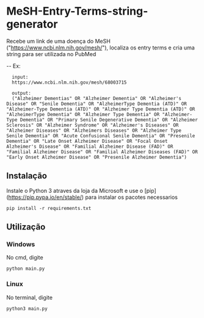 # MeSH-Entry-Terms-string-generator
Recebe um link de uma doença do MeSH ("https://www.ncbi.nlm.nih.gov/mesh/"), localiza os entry terms e cria uma string para ser utilizada no PubMed

-- Ex:

      input: 
      https://www.ncbi.nlm.nih.gov/mesh/68003715
      
      output: 
      ("Alzheimer Dementias" OR "Alzheimer Dementia" OR "Alzheimer's Disease" OR "Senile Dementia" OR "AlzheimerType Dementia (ATD)" OR "Alzheimer-Type Dementia (ATD)" OR "Alzheimer Type Dementia (ATD)" OR "AlzheimerType Dementia" OR "Alzheimer Type Dementia" OR "Alzheimer-Type Dementia" OR "Primary Senile Degenerative Dementia" OR "Alzheimer Sclerosis" OR "Alzheimer Syndrome" OR "Alzheimer's Diseases" OR "Alzheimer Diseases" OR "Alzheimers Diseases" OR "Alzheimer Type Senile Dementia" OR "Acute Confusional Senile Dementia" OR "Presenile Dementia" OR "Late Onset Alzheimer Disease" OR "Focal Onset Alzheimer's Disease" OR "Familial Alzheimer Disease (FAD)" OR "Familial Alzheimer Disease" OR "Familial Alzheimer Diseases (FAD)" OR "Early Onset Alzheimer Disease" OR "Presenile Alzheimer Dementia")

## Instalação
Instale o Python 3 atraves da loja da Microsoft e use o [pip] (https://pip.pypa.io/en/stable/) para instalar os pacotes necessarios
```
pip install -r requirements.txt
```
## Utilização
### Windows
No cmd, digite
```
python main.py
```
### Linux
No terminal, digite
```
python3 main.py
```
